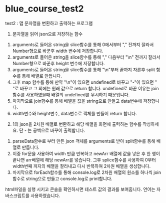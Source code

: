 # blue_course_test2

test2 : 맵 문자열을 변환하고 출력하는 프로그램

1) 문자열을 읽어 json으로 저장하는 함수

1. arguments로 들어온 string을 slice함수를 통해 0에서부터 "," 전까지 잘라서 Number형으로 바꾼후 width 변수에 저장합니다.
2. arguments로 들어온 string을 slice함수를 통해 "," 다음부터 "\n" 전까지 잘라서 Number형으로 바꾼후 height 변수에 저장합니다.
3. arguments로 들어온 string을 slice함수를 통해 "\n"부터 끝까지 자른후 split 함수를 통해 배열로 만듭니다.
4. 그후 map 함수를 통해 만약 "\n"이 있으면 undefined로 바꾸고 "-"이 있으면 " "로 바꾸고 그 외에는 원래 값으로 return 합니다.
   undefined로 바꾼 이유는 join함수를 사용하였을때 배열의 undefined를 무시하기 때문입니다.
5. 마지막으로 join함수를 통해 배열을 값을 string으로 만들고 data변수에 저장합니다.
6. width변수와 height변수, data변수로 객체를 만들어 return 합니다.


2) 1의 json을 2차원 배열로 변환하고 해당 배열을 화면에 출력하는 함수를 작성하세요. 단 - 는 공백으로 바꾸어 출력합니다.

1. parseData함수로 부터 만든 json 객체를 arguments로 받아 split함수를 통해 배열로 만듭니다.
2. 이중 for문을 사용하여 width 만큼 반복하고 newArr 배열에 값을 넣은 후 한 행이 끝나면 arr배열에 해당 newArr를 넣습니다. 그후 splice함수를 사용하여 0부터 width번째 까지의 배열을 잘라내고 다시 반복하여 2차원 배열을 생성합니다.
3. 마지막으로 forEach함수를 통해 console.log로 2차원 배열의 원소를 하나씩 join함수로 string으로 만들고 console.log로 print합니다. 

html파일을 실행 시키고 콘솔을 확인하시면 테스트 값의 결과를 보여줍니다.
언어는 자바스크립트를 사용하였습니다.
